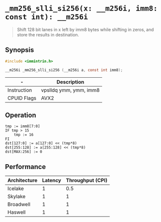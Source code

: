 `_mm256_slli_si256(x: __m256i, imm8: const int): __m256i`
=========================================================

> Shift 128 bit lanes in x left by imm8 bytes while shifting in zeros, and store the results in destination.

## Synopsis

```c
#include <immintrin.h>

__m256i _mm256_slli_si256 (__m256i a, const int imm8);
```

| -           | Description            |
| ----------- | ---------------------- |
| Instruction | vpslldq ymm, ymm, imm8 |
| CPUID Flags | AVX2                   |

## Operation

```
tmp := imm8[7:0]
IF tmp > 15
	tmp := 16
FI
dst[127:0] := a[127:0] << (tmp*8)
dst[255:128] := a[255:128] << (tmp*8)
dst[MAX:256] := 0
```

## Performance

| Architecture | Latency | Throughput (CPI) |
| ------------ | ------- | ---------------- |
| Icelake      | 1       | 0.5              |
| Skylake      | 1       | 1                |
| Broadwell    | 1       | 1                |
| Haswell      | 1       | 1                |
